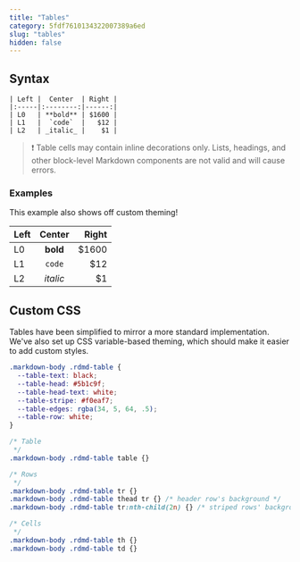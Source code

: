 ```yaml
---
title: "Tables"
category: 5fdf7610134322007389a6ed
slug: "tables"
hidden: false
---
```

## Syntax

    | Left |  Center  | Right |
    |:-----|:--------:|------:|
    | L0   | **bold** | $1600 |
    | L1   |  `code`  |   $12 |
    | L2   | _italic_ |    $1 |

> ❗️ Table cells may contain inline decorations only.
> Lists, headings, and other block-level Markdown components are not valid and will cause errors.

### Examples

This example also shows off custom theming!

| Left |  Center  | Right |
|:-----|:--------:|------:|
| L0   | **bold** | $1600 |
| L1   |  `code`  |   $12 |
| L2   | _italic_ |    $1 |

## Custom CSS

Tables have been simplified to mirror a more standard implementation. We've also set up CSS variable-based theming, which should make it easier to add custom styles.

```scss CSS Variables
.markdown-body .rdmd-table {
  --table-text: black;
  --table-head: #5b1c9f;
  --table-head-text: white;
  --table-stripe: #f0eaf7;
  --table-edges: rgba(34, 5, 64, .5);
  --table-row: white;
}
```
```scss CSS Selectors
/* Table
 */
.markdown-body .rdmd-table table {}

/* Rows
 */
.markdown-body .rdmd-table tr {}
.markdown-body .rdmd-table thead tr {} /* header row's background */
.markdown-body .rdmd-table tr:nth-child(2n) {} /* striped rows' background */

/* Cells
 */
.markdown-body .rdmd-table th {}
.markdown-body .rdmd-table td {}
```

<style>
  .markdown-body .rdmd-table {
    --table-text: black;
    --table-head: #5b1c9f;
    --table-head-text: white;
    --table-stripe: #f0eaf7;
    --table-edges: rgba(34, 5, 64, .5);
    --table-row: white;
  }

  #rdmd-demo .markdown-body .rdmd-table thead tr {
    box-shadow: none;
  }

  #rdmd-demo .markdown-body .rdmd-table thead tr th:last-child {
    box-shadow: none;
  }
</style>
